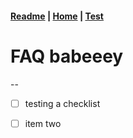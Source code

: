 #### [Readme](README.md) | [Home](index.md) | [Test](TEST.md)

# FAQ babeeey
--
- [ ] testing a checklist
- [ ] item two

